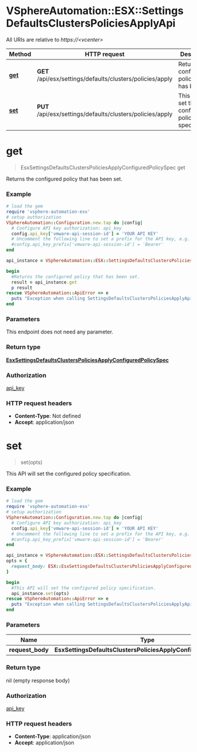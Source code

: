 # VSphereAutomation::ESX::SettingsDefaultsClustersPoliciesApplyApi

All URIs are relative to *https://&lt;vcenter&gt;*

Method | HTTP request | Description
------------- | ------------- | -------------
[**get**](SettingsDefaultsClustersPoliciesApplyApi.md#get) | **GET** /api/esx/settings/defaults/clusters/policies/apply | Returns the configured policy that has been set.
[**set**](SettingsDefaultsClustersPoliciesApplyApi.md#set) | **PUT** /api/esx/settings/defaults/clusters/policies/apply | This API will set the configured policy specification.


# **get**
> EsxSettingsDefaultsClustersPoliciesApplyConfiguredPolicySpec get

Returns the configured policy that has been set.

### Example
```ruby
# load the gem
require 'vsphere-automation-esx'
# setup authorization
VSphereAutomation::Configuration.new.tap do |config|
  # Configure API key authorization: api_key
  config.api_key['vmware-api-session-id'] = 'YOUR API KEY'
  # Uncomment the following line to set a prefix for the API key, e.g. 'Bearer' (defaults to nil)
  #config.api_key_prefix['vmware-api-session-id'] = 'Bearer'
end

api_instance = VSphereAutomation::ESX::SettingsDefaultsClustersPoliciesApplyApi.new

begin
  #Returns the configured policy that has been set.
  result = api_instance.get
  p result
rescue VSphereAutomation::ApiError => e
  puts "Exception when calling SettingsDefaultsClustersPoliciesApplyApi->get: #{e}"
end
```

### Parameters
This endpoint does not need any parameter.

### Return type

[**EsxSettingsDefaultsClustersPoliciesApplyConfiguredPolicySpec**](EsxSettingsDefaultsClustersPoliciesApplyConfiguredPolicySpec.md)

### Authorization

[api_key](../README.md#api_key)

### HTTP request headers

 - **Content-Type**: Not defined
 - **Accept**: application/json



# **set**
> set(opts)

This API will set the configured policy specification.

### Example
```ruby
# load the gem
require 'vsphere-automation-esx'
# setup authorization
VSphereAutomation::Configuration.new.tap do |config|
  # Configure API key authorization: api_key
  config.api_key['vmware-api-session-id'] = 'YOUR API KEY'
  # Uncomment the following line to set a prefix for the API key, e.g. 'Bearer' (defaults to nil)
  #config.api_key_prefix['vmware-api-session-id'] = 'Bearer'
end

api_instance = VSphereAutomation::ESX::SettingsDefaultsClustersPoliciesApplyApi.new
opts = {
  request_body: ESX::EsxSettingsDefaultsClustersPoliciesApplyConfiguredPolicySpec.new # EsxSettingsDefaultsClustersPoliciesApplyConfiguredPolicySpec | 
}

begin
  #This API will set the configured policy specification.
  api_instance.set(opts)
rescue VSphereAutomation::ApiError => e
  puts "Exception when calling SettingsDefaultsClustersPoliciesApplyApi->set: #{e}"
end
```

### Parameters

Name | Type | Description  | Notes
------------- | ------------- | ------------- | -------------
 **request_body** | **EsxSettingsDefaultsClustersPoliciesApplyConfiguredPolicySpec**|  | [optional] 

### Return type

nil (empty response body)

### Authorization

[api_key](../README.md#api_key)

### HTTP request headers

 - **Content-Type**: application/json
 - **Accept**: application/json



